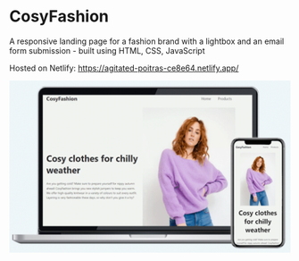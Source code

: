 # CosyFashion

A responsive landing page for a fashion brand with a lightbox and an email form submission - built using HTML, CSS, JavaScript

Hosted on Netlify:
https://agitated-poitras-ce8e64.netlify.app/


![CosyFashion](images/cosy-fashion.PNG)
